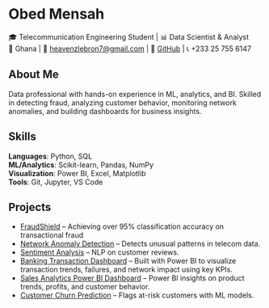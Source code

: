 # Obed Mensah  
🎓 Telecommunication Engineering Student | 📊 Data Scientist & Analyst  
📍 Ghana | 📧 heavenzlebron7@gmail.com | 🔗 [GitHub](https://github.com/Omensah-15) | 📞 +233 25 755 6147

## About Me  
Data professional with hands-on experience in ML, analytics, and BI. Skilled in detecting fraud, analyzing customer behavior, monitoring network anomalies, and building dashboards for business insights.

## Skills  
**Languages**: Python, SQL  
**ML/Analytics**: Scikit-learn, Pandas, NumPy  
**Visualization**: Power BI, Excel, Matplotlib  
**Tools**: Git, Jupyter, VS Code

## Projects  
- [FraudShield](https://github.com/Omensah-15/FraudShield) – Achieving over 95% classification accuracy on transactional fraud
- [Network Anomaly Detection](https://github.com/Omensah-15/NetworkTrafficandAnamolyDetection) – Detects unusual patterns in telecom data.  
- [Sentiment Analysis](https://github.com/Omensah-15/SentimentAnalysisofCustomerFeedback) – NLP on customer reviews.
- [Banking Transaction Dashboard](https://github.com/Omensah-15/Bank_Transcaction_Insights) – Built with Power BI to visualize transaction trends, failures, and network impact using key KPIs.  
- [Sales Analytics Power BI Dashboard](https://github.com/Omensah-15/Sales-Analytics-Dashboard) – Power BI insights on product trends, profits, and customer behavior.
- [Customer Churn Prediction](https://github.com/Omensah-15/CustomerChurnPrediction) – Flags at-risk customers with ML models.  
